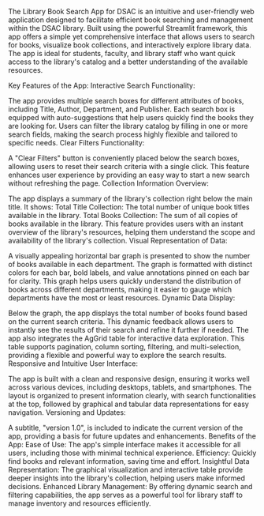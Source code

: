 The Library Book Search App for DSAC is an intuitive and user-friendly web application designed to facilitate efficient book searching and management within the DSAC library. Built using the powerful Streamlit framework, this app offers a simple yet comprehensive interface that allows users to search for books, visualize book collections, and interactively explore library data. The app is ideal for students, faculty, and library staff who want quick access to the library's catalog and a better understanding of the available resources.

Key Features of the App:
Interactive Search Functionality:

The app provides multiple search boxes for different attributes of books, including Title, Author, Department, and Publisher. Each search box is equipped with auto-suggestions that help users quickly find the books they are looking for.
Users can filter the library catalog by filling in one or more search fields, making the search process highly flexible and tailored to specific needs.
Clear Filters Functionality:

A "Clear Filters" button is conveniently placed below the search boxes, allowing users to reset their search criteria with a single click. This feature enhances user experience by providing an easy way to start a new search without refreshing the page.
Collection Information Overview:

The app displays a summary of the library's collection right below the main title. It shows:
Total Title Collection: The total number of unique book titles available in the library.
Total Books Collection: The sum of all copies of books available in the library.
This feature provides users with an instant overview of the library's resources, helping them understand the scope and availability of the library's collection.
Visual Representation of Data:

A visually appealing horizontal bar graph is presented to show the number of books available in each department. The graph is formatted with distinct colors for each bar, bold labels, and value annotations pinned on each bar for clarity.
This graph helps users quickly understand the distribution of books across different departments, making it easier to gauge which departments have the most or least resources.
Dynamic Data Display:

Below the graph, the app displays the total number of books found based on the current search criteria. This dynamic feedback allows users to instantly see the results of their search and refine it further if needed.
The app also integrates the AgGrid table for interactive data exploration. This table supports pagination, column sorting, filtering, and multi-selection, providing a flexible and powerful way to explore the search results.
Responsive and Intuitive User Interface:

The app is built with a clean and responsive design, ensuring it works well across various devices, including desktops, tablets, and smartphones.
The layout is organized to present information clearly, with search functionalities at the top, followed by graphical and tabular data representations for easy navigation.
Versioning and Updates:

A subtitle, "version 1.0", is included to indicate the current version of the app, providing a basis for future updates and enhancements.
Benefits of the App:
Ease of Use: The app's simple interface makes it accessible for all users, including those with minimal technical experience.
Efficiency: Quickly find books and relevant information, saving time and effort.
Insightful Data Representation: The graphical visualization and interactive table provide deeper insights into the library's collection, helping users make informed decisions.
Enhanced Library Management: By offering dynamic search and filtering capabilities, the app serves as a powerful tool for library staff to manage inventory and resources efficiently.
